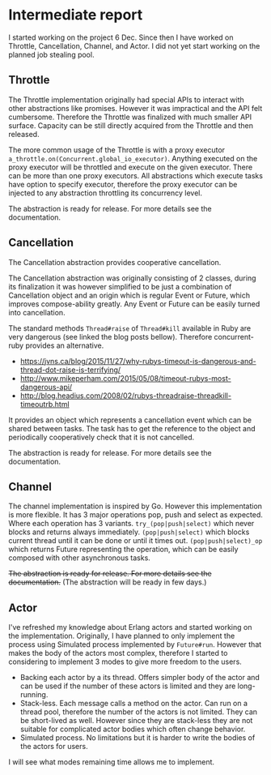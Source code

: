 # Intermediate report

I started working on the project 6 Dec. 
Since then I have worked on Throttle, Cancellation, Channel, and Actor.
I did not yet start working on the planned job stealing pool.

## Throttle

The Throttle implementation originally had special APIs 
to interact with other abstractions like promises. 
However it was impractical and the API felt cumbersome.
Therefore the Throttle was finalized with much smaller API surface.
Capacity can be still directly acquired from the Throttle 
and then released.

The more common usage of the Throttle is with a proxy executor 
`a_throttle.on(Concurrent.global_io_executor)`. 
Anything executed on the proxy executor will be throttled and 
execute on the given executor. There can be more than one proxy executors.
All abstractions which execute tasks have option to specify executor, 
therefore the proxy executor can be injected to any abstraction 
throttling its concurrency level.

The abstraction is ready for release. 
For more details see the documentation.

## Cancellation

The Cancellation abstraction provides cooperative cancellation.

The Cancellation abstraction was originally consisting of 2 classes,
during its finalization it was however simplified 
to be just a combination of Cancellation object 
and an origin which is regular Event or Future,
which improves compose-ability greatly. 
Any Event or Future can be easily turned into cancellation.    

The standard methods `Thread#raise` of `Thread#kill` available in Ruby
are very dangerous (see linked the blog posts bellow).
Therefore concurrent-ruby provides an alternative.
* <https://jvns.ca/blog/2015/11/27/why-rubys-timeout-is-dangerous-and-thread-dot-raise-is-terrifying/>
* <http://www.mikeperham.com/2015/05/08/timeout-rubys-most-dangerous-api/>
* <http://blog.headius.com/2008/02/rubys-threadraise-threadkill-timeoutrb.html>

It provides an object which represents a cancellation event 
which can be shared between tasks.
The task has to get the reference to the object 
and periodically cooperatively check that it is not cancelled.

The abstraction is ready for release. 
For more details see the documentation.

## Channel

The channel implementation is inspired by Go. 
However this implementation is more flexible. 
It has 3 major operations pop, push and select as expected.
Where each operation has 3 variants. 
`try_(pop|push|select)` which never blocks and returns always immediately.
`(pop|push|select)` which blocks current thread until it can be done 
or until it times out.
`(pop|push|select)_op` which returns Future representing the operation,
which can be easily composed with other asynchronous tasks.

~~The abstraction is ready for release. 
For more details see the documentation.~~ 
(The abstraction will be ready in few days.)

## Actor

I've refreshed my knowledge about Erlang actors 
and started working on the implementation. 
Originally, I have planned to only implement the process using
Simulated process implemented by `Future#run`. 
However that makes the body of the actors most complex, 
therefore I started to considering to implement 3 modes
to give more freedom to the users.
- Backing each actor by a its thread. 
  Offers simpler body of the actor and can be used 
  if the number of these actors is limited and they are long-running.
- Stack-less. Each message calls a method on the actor. 
  Can run on a thread pool, 
  therefore the number of the actors is not limited. 
  They can be short-lived as well. 
  However since they are stack-less they are not suitable 
  for complicated actor bodies which often change behavior.
- Simulated process. No limitations but it is harder to write 
  the bodies of the actors for users.      

I will see what modes remaining time allows me to implement.  

